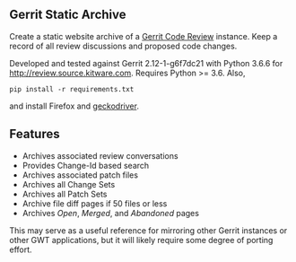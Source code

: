 Gerrit Static Archive
----------------------

Create a static website archive of a [Gerrit Code
Review](https://www.gerritcodereview.com/) instance. Keep a record of all
review discussions and proposed code changes.

Developed and tested against Gerrit 2.12-1-g6f7dc21 with Python 3.6.6 for
http://review.source.kitware.com. Requires Python >= 3.6. Also,

```
pip install -r requirements.txt
```

and install Firefox and [geckodriver](https://github.com/mozilla/geckodriver/releases).

## Features

- Archives associated review conversations
- Provides Change-Id based search
- Archives associated patch files
- Archives all Change Sets
- Archives all Patch Sets
- Archive file diff pages if 50 files or less
- Archives *Open*, *Merged*, and *Abandoned* pages

This may serve as a useful reference for mirroring other Gerrit instances or
other GWT applications, but it will likely require some degree of porting effort.
